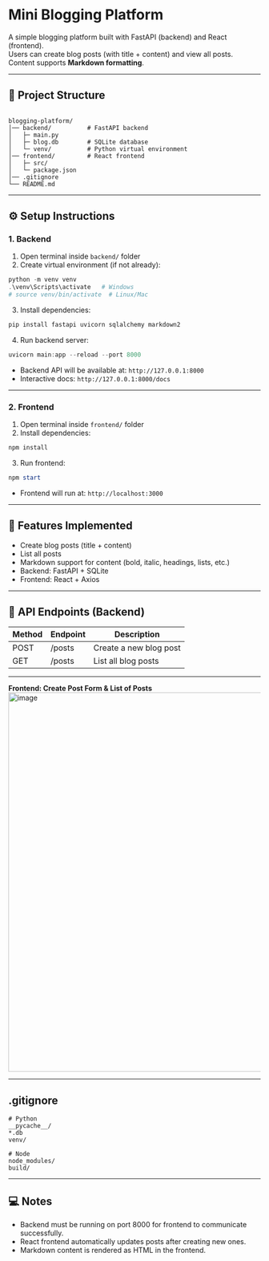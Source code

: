 
# Mini Blogging Platform

A simple blogging platform built with FastAPI (backend) and React (frontend).  
Users can create blog posts (with title + content) and view all posts. Content supports **Markdown formatting**.

---

## 📂 Project Structure

```

blogging-platform/
│── backend/          # FastAPI backend
│   ├─ main.py
│   ├─ blog.db        # SQLite database
│   └─ venv/          # Python virtual environment
│── frontend/         # React frontend
│   ├─ src/
│   └─ package.json
│── .gitignore
└── README.md

````

---

## ⚙️ Setup Instructions

### 1. Backend
1. Open terminal inside `backend/` folder
2. Create virtual environment (if not already):
```powershell
python -m venv venv
.\venv\Scripts\activate   # Windows
# source venv/bin/activate  # Linux/Mac
````

3. Install dependencies:

```powershell
pip install fastapi uvicorn sqlalchemy markdown2
```

4. Run backend server:

```powershell
uvicorn main:app --reload --port 8000
```

* Backend API will be available at: `http://127.0.0.1:8000`
* Interactive docs: `http://127.0.0.1:8000/docs`

---

### 2. Frontend

1. Open terminal inside `frontend/` folder
2. Install dependencies:

```powershell
npm install
```

3. Run frontend:

```powershell
npm start
```

* Frontend will run at: `http://localhost:3000`

---

## 📝 Features Implemented

* Create blog posts (title + content)
* List all posts
* Markdown support for content (bold, italic, headings, lists, etc.)
* Backend: FastAPI + SQLite
* Frontend: React + Axios

---

## 🔗 API Endpoints (Backend)

| Method | Endpoint | Description            |
| ------ | -------- | ---------------------- |
| POST   | /posts   | Create a new blog post |
| GET    | /posts   | List all blog posts    |

---


**Frontend: Create Post Form & List of Posts**
<img width="785" height="756" alt="image" src="https://github.com/user-attachments/assets/a386c3ab-c92e-4f2e-8132-ab0fa83da344" />

---

## .gitignore

```
# Python
__pycache__/
*.db
venv/

# Node
node_modules/
build/
```

---

## 💻 Notes

* Backend must be running on port 8000 for frontend to communicate successfully.
* React frontend automatically updates posts after creating new ones.
* Markdown content is rendered as HTML in the frontend.


